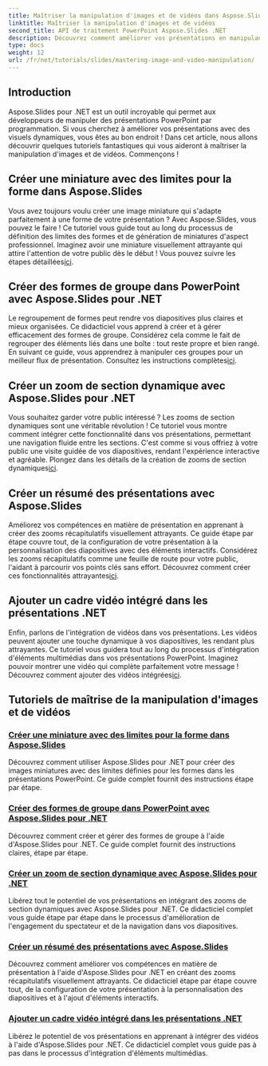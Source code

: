 ```yaml
---
title: Maîtriser la manipulation d'images et de vidéos dans Aspose.Slides
linktitle: Maîtriser la manipulation d'images et de vidéos
second_title: API de traitement PowerPoint Aspose.Slides .NET
description: Découvrez comment améliorer vos présentations en manipulant des images et des vidéos à l'aide d'Aspose.Slides pour .NET. Ce guide complet propose des didacticiels étape par étape.
type: docs
weight: 12
url: /fr/net/tutorials/slides/mastering-image-and-video-manipulation/
---
```

## Introduction

Aspose.Slides pour .NET est un outil incroyable qui permet aux développeurs de manipuler des présentations PowerPoint par programmation. Si vous cherchez à améliorer vos présentations avec des visuels dynamiques, vous êtes au bon endroit ! Dans cet article, nous allons découvrir quelques tutoriels fantastiques qui vous aideront à maîtriser la manipulation d'images et de vidéos. Commençons !

## Créer une miniature avec des limites pour la forme dans Aspose.Slides

 Vous avez toujours voulu créer une image miniature qui s'adapte parfaitement à une forme de votre présentation ? Avec Aspose.Slides, vous pouvez le faire ! Ce tutoriel vous guide tout au long du processus de définition des limites des formes et de génération de miniatures d'aspect professionnel. Imaginez avoir une miniature visuellement attrayante qui attire l'attention de votre public dès le début ! Vous pouvez suivre les étapes détaillées[ici](./create-thumbnail-bounds-shape/).

## Créer des formes de groupe dans PowerPoint avec Aspose.Slides pour .NET

Le regroupement de formes peut rendre vos diapositives plus claires et mieux organisées. Ce didacticiel vous apprend à créer et à gérer efficacement des formes de groupe. Considérez cela comme le fait de regrouper des éléments liés dans une boîte : tout reste propre et bien rangé. En suivant ce guide, vous apprendrez à manipuler ces groupes pour un meilleur flux de présentation. Consultez les instructions complètes[ici](./create-group-shapes/).

## Créer un zoom de section dynamique avec Aspose.Slides pour .NET

 Vous souhaitez garder votre public intéressé ? Les zooms de section dynamiques sont une véritable révolution ! Ce tutoriel vous montre comment intégrer cette fonctionnalité dans vos présentations, permettant une navigation fluide entre les sections. C'est comme si vous offriez à votre public une visite guidée de vos diapositives, rendant l'expérience interactive et agréable. Plongez dans les détails de la création de zooms de section dynamiques[ici](./create-dynamic-section-zoom/).

## Créer un résumé des présentations avec Aspose.Slides

Améliorez vos compétences en matière de présentation en apprenant à créer des zooms récapitulatifs visuellement attrayants. Ce guide étape par étape couvre tout, de la configuration de votre présentation à la personnalisation des diapositives avec des éléments interactifs. Considérez les zooms récapitulatifs comme une feuille de route pour votre public, l'aidant à parcourir vos points clés sans effort. Découvrez comment créer ces fonctionnalités attrayantes[ici](./create-summary-zoom/).

## Ajouter un cadre vidéo intégré dans les présentations .NET

 Enfin, parlons de l'intégration de vidéos dans vos présentations. Les vidéos peuvent ajouter une touche dynamique à vos diapositives, les rendant plus attrayantes. Ce tutoriel vous guidera tout au long du processus d'intégration d'éléments multimédias dans vos présentations PowerPoint. Imaginez pouvoir montrer une vidéo qui complète parfaitement votre message ! Découvrez comment ajouter des vidéos intégrées[ici](./add-embedded-videos-frame/).

## Tutoriels de maîtrise de la manipulation d'images et de vidéos
### [Créer une miniature avec des limites pour la forme dans Aspose.Slides](./create-thumbnail-bounds-shape/)
Découvrez comment utiliser Aspose.Slides pour .NET pour créer des images miniatures avec des limites définies pour les formes dans les présentations PowerPoint. Ce guide complet fournit des instructions étape par étape.
### [Créer des formes de groupe dans PowerPoint avec Aspose.Slides pour .NET](./create-group-shapes/)
Découvrez comment créer et gérer des formes de groupe à l'aide d'Aspose.Slides pour .NET. Ce guide complet fournit des instructions claires, étape par étape.
### [Créer un zoom de section dynamique avec Aspose.Slides pour .NET](./create-dynamic-section-zoom/)
Libérez tout le potentiel de vos présentations en intégrant des zooms de section dynamiques avec Aspose.Slides pour .NET. Ce didacticiel complet vous guide étape par étape dans le processus d'amélioration de l'engagement du spectateur et de la navigation dans vos diapositives.
### [Créer un résumé des présentations avec Aspose.Slides](./create-summary-zoom/)
Découvrez comment améliorer vos compétences en matière de présentation à l'aide d'Aspose.Slides pour .NET en créant des zooms récapitulatifs visuellement attrayants. Ce didacticiel étape par étape couvre tout, de la configuration de votre présentation à la personnalisation des diapositives et à l'ajout d'éléments interactifs.
### [Ajouter un cadre vidéo intégré dans les présentations .NET](./add-embedded-videos-frame/)
Libérez le potentiel de vos présentations en apprenant à intégrer des vidéos à l'aide d'Aspose.Slides pour .NET. Ce didacticiel complet vous guide pas à pas dans le processus d'intégration d'éléments multimédias.